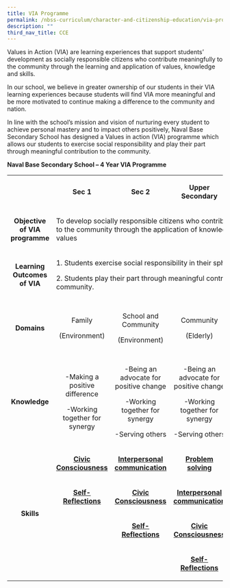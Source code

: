 ```yaml
---
title: VIA Programme
permalink: /nbss-curriculum/character-and-citizenship-education/via-programme
description: ""
third_nav_title: CCE
---
```

<p>Values in Action (VIA) are learning experiences that support students&rsquo; development as socially responsible citizens who contribute meaningfully to the community through the learning and application of values, knowledge and skills.</p>
<p>In our school, we believe in greater ownership of our students in their VIA learning experiences because students will find VIA more meaningful and be more motivated to continue making a difference to the community and nation.</p>
<p>In line with the school&rsquo;s mission and vision of nurturing every student to achieve personal mastery and to impact others positively, Naval Base Secondary School has designed a Values in action (VIA) programme which allows our students to exercise social responsibility and play their part through meaningful contribution to the community.</p>
<p><strong>Naval Base Secondary School &ndash; 4 Year VIA Programme</strong></p>
<div>
<div>
<table>
<tbody>
<tr>
<td width="97">
<p><strong>&nbsp;</strong></p>
</td>
<td style="text-align: center;" width="144">
<p><strong>Sec 1</strong></p>
</td>
<td style="text-align: center;" width="164">
<p><strong>Sec 2</strong></p>
</td>
<td style="text-align: center;" width="157">
<p><strong>Upper Secondary</strong></p>
</td>
<td style="text-align: center;" width="145">
<p><strong>CCA</strong></p>
</td>
</tr>
<tr>
<td style="text-align: center;" width="97">
<p><strong>Objective of VIA programme</strong></p>
</td>
<td colspan="4" width="610">
<p>To develop socially responsible citizens who contribute meaningfully to the community through the application of knowledge, skills and values</p>
</td>
</tr>
<tr>
<td style="text-align: center;" width="97">
<p><strong>Learning Outcomes of VIA</strong></p>
</td>
<td colspan="4" width="610">
<p>1.&nbsp;Students exercise social responsibility in their sphere of influence.</p>
<p>2.&nbsp;Students play their part through meaningful contribution to the community.</p>
</td>
</tr>
<tr>
<td style="text-align: center;" width="97">
<p><strong>Domains</strong></p>
</td>
<td style="text-align: center;" width="144">
<p>Family</p>
<p>(Environment)</p>
</td>
<td style="text-align: center;" width="164">
<p>School and Community</p>
<p>(Environment)</p>
</td>
<td style="text-align: center;" width="157">
<p>Community</p>
<p>(Elderly)</p>
</td>
<td style="text-align: center;" width="145">
<p>School and Community</p>
<p>(Skill-based VIA)</p>
</td>
</tr>
<tr>
<td style="text-align: center;" width="97">
<p><strong>Knowledge</strong></p>
</td>
<td style="text-align: center;" width="144">
<p>-Making a positive difference</p>
<p>-Working together for synergy</p>
</td>
<td style="text-align: center;" width="164">
<p>-Being an advocate for positive change</p>
<p>-Working together for synergy</p>
<p>-Serving others</p>
</td>
<td style="text-align: center;" width="157">
<p>-Being an advocate for positive change</p>
<p>-Working together for synergy</p>
<p>-Serving others</p>
</td>
<td style="text-align: center;" width="145">
<p>-Being a positive influence</p>
<p>-Serving others</p>
</td>
</tr>
<tr>
<td style="text-align: center;" rowspan="4" width="97">
<p><strong>Skills</strong></p>
</td>
<td style="text-align: center;" width="144">
<p><strong><u>Civic Consciousness</u></strong></p>
</td>
<td style="text-align: center;" width="164">
<p><strong><u>Interpersonal communication</u></strong></p>
</td>
<td style="text-align: center;" width="157">
<p><strong><u>Problem solving</u></strong></p>
</td>
<td style="text-align: center;" width="145">
<p><strong><u>Problem solving</u></strong></p>
</td>
</tr>
<tr>
<td style="text-align: center;" width="144">
<p><strong><u>Self-Reflections</u></strong></p>
</td>
<td style="text-align: center;" width="164">
<p><strong><u>Civic Consciousness</u></strong></p>
</td>
<td style="text-align: center;" width="157">
<p><strong><u>Interpersonal communication</u></strong></p>
</td>
<td style="text-align: center;" width="145">
<p><strong><u>Interpersonal communication</u></strong></p>
</td>
</tr>
<tr>
<td style="text-align: center;" width="144">&nbsp;</td>
<td style="text-align: center;" width="164">
<p><strong><u>Self-Reflections</u></strong></p>
</td>
<td style="text-align: center;" width="157">
<p><strong><u>Civic Consciousness</u></strong></p>
</td>
<td style="text-align: center;" width="145">
<p><strong><u>Self-Reflections</u></strong></p>
</td>
</tr>
<tr>
<td style="text-align: center;" width="144">&nbsp;</td>
<td style="text-align: center;" width="164">&nbsp;</td>
<td style="text-align: center;" width="157">
<p><strong><u>Self-Reflections</u></strong></p>
</td>
<td style="text-align: center;" width="145">&nbsp;</td>
</tr>
</tbody>
</table>
</div>
</div>